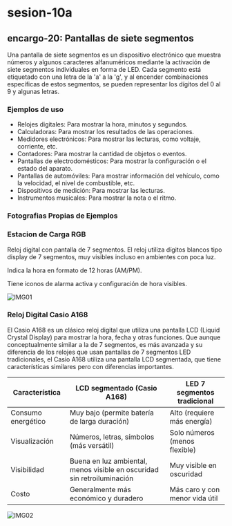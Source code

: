 # sesion-10a

## encargo-20: Pantallas de siete segmentos

Una pantalla de siete segmentos es un dispositivo electrónico que muestra números y algunos caracteres alfanuméricos mediante la activación de siete segmentos individuales en forma de LED. Cada segmento está etiquetado con una letra de la 'a' a la 'g', y al encender combinaciones específicas de estos segmentos, se pueden representar los dígitos del 0 al 9 y algunas letras.

### Ejemplos de uso

- Relojes digitales: Para mostrar la hora, minutos y segundos.
- Calculadoras: Para mostrar los resultados de las operaciones.
- Medidores electrónicos: Para mostrar las lecturas, como voltaje, corriente, etc.
- Contadores: Para mostrar la cantidad de objetos o eventos.
- Pantallas de electrodomésticos: Para mostrar la configuración o el estado del aparato.
- Pantallas de automóviles: Para mostrar información del vehículo, como la velocidad, el nivel de combustible, etc.
- Dispositivos de medición: Para mostrar las lecturas.
- Instrumentos musicales: Para mostrar la nota o el ritmo.

### Fotografias Propias de Ejemplos

### Estacion de Carga RGB

Reloj digital con pantalla de 7 segmentos. El reloj utiliza dígitos blancos tipo display de 7 segmentos, muy visibles incluso en ambientes con poca luz.

Indica la hora en formato de 12 horas (AM/PM).

Tiene iconos de alarma activa y configuración de hora visibles.

![IMG01](./archivos/imagen-01.jpg)

### Reloj Digital Casio A168

El Casio A168 es un clásico reloj digital que utiliza una pantalla LCD (Liquid Crystal Display) para mostrar la hora, fecha y otras funciones. Que aunque conceptualmente similar a la de 7 segmentos, es más avanzada y su diferencia de los relojes que usan pantallas de 7 segmentos LED tradicionales, el Casio A168 utiliza una pantalla LCD segmentada, que tiene características similares pero con diferencias importantes.

| Característica     | LCD segmentado (Casio A168)                                             | LED 7 segmentos tradicional    |
| ------------------ | ----------------------------------------------------------------------- | ------------------------------ |
| Consumo energético | Muy bajo (permite batería de larga duración)                            | Alto (requiere más energía)    |
| Visualización      | Números, letras, símbolos (más versátil)                                | Solo números (menos flexible)  |
| Visibilidad        | Buena en luz ambiental, menos visible en oscuridad sin retroiluminación | Muy visible en oscuridad       |
| Costo              | Generalmente más económico y duradero                                   | Más caro y con menor vida útil |

![IMG02](./archivos/imagen-02.jpg)
